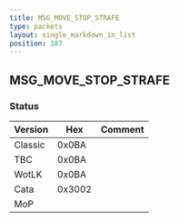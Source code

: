 ```yaml
---
title: MSG_MOVE_STOP_STRAFE
type: packets
layout: single_markdown_in_list
position: 187
---
```


## MSG_MOVE_STOP_STRAFE

### Status

Version    | Hex        | Comment
---------- | ---------- | ---------- 
Classic    | 0x0BA      |
TBC        | 0x0BA      |
WotLK      | 0x0BA      |
Cata       | 0x3002     |
MoP        |            |
